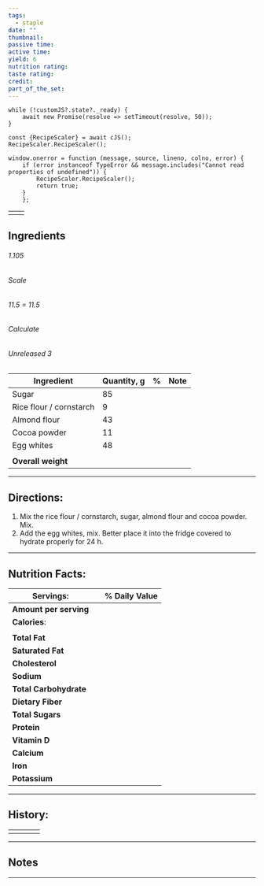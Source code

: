 ```yaml
---
tags:
  - staple
date: ""
thumbnail: 
passive time: 
active time: 
yield: 6
nutrition rating: 
taste rating: 
credit: 
part_of_the_set:
---
```

```dataviewjs
while (!customJS?.state?._ready) { 
	await new Promise(resolve => setTimeout(resolve, 50)); 
} 

const {RecipeScaler} = await cJS();
RecipeScaler.RecipeScaler();

window.onerror = function (message, source, lineno, colno, error) {
	if (error instanceof TypeError && message.includes("Cannot read properties of undefined")) {
		RecipeScaler.RecipeScaler();
		return true;
	}
    };
```

|     |     |
| --- | --- |
|     |     |


## Ingredients

###### 1.105
###### Scale
###### 11.5 = 11.5
###### Calculate
###### Unreleased 3

| Ingredient              | Quantity, g | %   | Note |
| ----------------------- | ----------- | --- | ---- |
| Sugar                   | 85          |     |      |
| Rice flour / cornstarch | 9           |     |      |
| Almond flour            | 43          |     |      |
| Cocoa powder            | 11          |     |      |
| Egg whites              | 48          |     |      |
|                         |             |     |      |
| **Overall weight**      |             |     |      |




---
## Directions:

1. Mix the rice flour / cornstarch, sugar, almond flour and cocoa powder. Mix.
2. Add the egg whites, mix. Better place it into the fridge covered to hydrate properly for 24 h.


---
## Nutrition Facts:

| **Servings:**          |       | % Daily Value |
| ---------------------- | ----- | ------------- |
| **Amount per serving** |       |               |
| **Calories**:          |       |               |
|                        |       |               |
| **Total Fat**          |       |               |
| **Saturated Fat**      |       |               |
| **Cholesterol**        |       |               |
| **Sodium**             |       |               |
| **Total Carbohydrate** |       |               |
| **Dietary Fiber**      |       |               |
| **Total Sugars**       |       |               |
| **Protein**            |       |               |
| **Vitamin D**          |       |               |
| **Calcium**            |       |               |
| **Iron**               |       |               |
| **Potassium**          |       |               |

---
## History:

|     |                   |                   |                   |
| --- | ----------------- | ----------------- | ----------------- |
|     |                   |                   |                   |


---
## Notes


>

---



